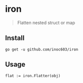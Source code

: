 # iron

> Flatten nested struct or map

## Install

```
go get -u github.com/inoc603/iron
```

## Usage

```
flat := iron.Flatter(obj)
```
